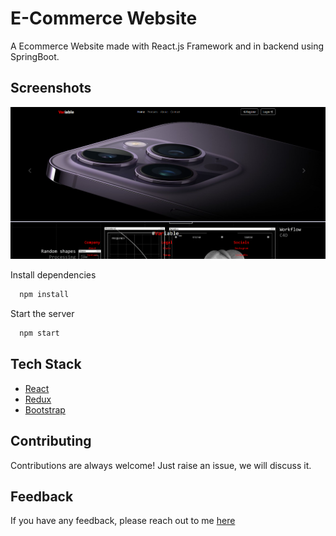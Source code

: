 # E-Commerce Website

A Ecommerce Website made with React.js Framework and in backend using SpringBoot.

## Screenshots

![App Screenshot](/website_photo.png)


Install dependencies

```bash
  npm install
```

Start the server

```bash
  npm start
```



## Tech Stack

* [React](https://reactjs.org/)
* [Redux](https://redux.js.org/)
* [Bootstrap](https://getbootstrap.com/)

## Contributing

Contributions are always welcome!
Just raise an issue, we will discuss it.


## Feedback

If you have any feedback, please reach out to me [here](https://purnendus-portfolio.vercel.app/)


